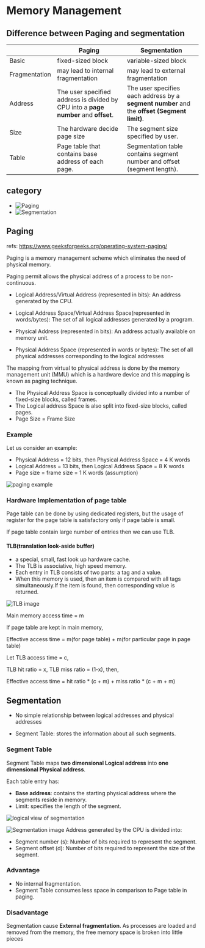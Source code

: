 # Memory Management

## Difference between Paging and segmentation
|             |       **Paging**            | **Segmentation**
|-------------|-----------------------------|--------
|Basic        | fixed-sized block           | variable-sized block
|Fragmentation| may lead to internal fragmentation | may lead to external fragmentation
|Address      | The user specified address is divided by CPU into a **page number** and **offset**. | The user specifies each address by a **segment number** and the **offset (Segment limit)**.
|Size         | The hardware decide page size | The segment size specified by user.
|Table        | Page table that contains base address of each page. | Segmentation table contains segment number and offset (segment length).

## category
* ![Paging](#Paging)
* ![Segmentation](#Segmentation)

## Paging
refs: https://www.geeksforgeeks.org/operating-system-paging/

Paging is a memory management scheme which eliminates the need of physical memory.

Paging permit allows the physical address of a process to be non-continuous.

* Logical Address/Virtual Address (represented in bits): An address generated by the CPU.

* Logical Address Space/Virtual Address Space(represented in words/bytes): The set of all logical addresses generated by a program.

* Physical Address (represented in bits): An address actually available on memory unit.

* Physical Address Space (represented in words or bytes): The set of all physical addresses corresponding to the logical addresses

The mapping from virtual to physical address is done by the memory management unit (MMU) which is a hardware device and this mapping is known as paging technique.

* The Physical Address Space is conceptually divided into a number of fixed-size blocks, called frames.
* The Logical address Space is also split into fixed-size blocks, called pages.
* Page Size = Frame Size

### Example
Let us consider an example:

* Physical Address = 12 bits, then Physical Address Space = 4 K words
* Logical Address = 13 bits, then Logical Address Space = 8 K words
* Page size = frame size = 1 K words (assumption)

![paging example](https://cdncontribute.geeksforgeeks.org/wp-content/uploads/paging.jpg)

### Hardware Implementation of page table
Page table can be done by using dedicated registers, but the usage of register for the page table is satisfactory only if page table is small.

If page table contain large number of entries then we can use TLB.

#### TLB(translation look-aside buffer)
* a special, small, fast look up hardware cache.
* The TLB is associative, high speed memory.
* Each entry in TLB consists of two parts: a tag and a value.
* When this memory is used, then an item is compared with all tags simultaneously.If the item is found, then corresponding value is returned.

![TLB image](https://cdncontribute.geeksforgeeks.org/wp-content/uploads/paging-2.jpg)

Main memory access time = m

If page table are kept in main memory,

Effective access time = m(for page table) + m(for particular page in page table)

Let TLB access time = c,

TLB hit ratio = x, TLB miss ratio = (1-x), then,

Effective access time = hit ratio * (c + m) + miss ratio * (c + m + m)


## Segmentation

* No simple relationship between logical addresses and physical addresses

* Segment Table: stores the information about all such segments.

### Segment Table
Segment Table maps **two dimensional Logical address** into **one dimensional Physical address**.

Each table entry has:
* **Base address**: contains the starting physical address where the segments reside in memory.
* Limit: specifies the length of the segment.

![logical view of segmentation](https://www.geeksforgeeks.org/wp-content/uploads/gq/2016/02/segmentation.png)

![Segmentation image](https://www.geeksforgeeks.org/wp-content/uploads/gq/2016/02/Translation.png)
Address generated by the CPU is divided into:
* Segment number (s): Number of bits required to represent the segment.
* Segment offset (d): Number of bits required to represent the size of the segment.

### Advantage
* No internal fragmentation.
* Segment Table consumes less space in comparison to Page table in paging.

### Disadvantage
Segmentation cause **External fragmentation**. As processes are loaded and removed from the memory, the free memory space is broken into little pieces
